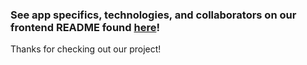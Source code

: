 ### See app specifics, technologies, and collaborators on our frontend README found [here](https://github.com/levatech007/battleship-frontend)!

Thanks for checking out our project!
